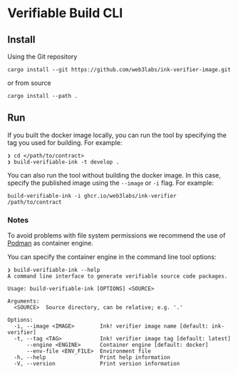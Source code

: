 # Verifiable Build CLI

## Install

Using the Git repository
```
cargo install --git https://github.com/web3labs/ink-verifier-image.git
```

or from source
```
cargo install --path .
```

## Run

If you built the docker image locally, you can run the tool by specifying the tag you used for building.
For example:
```
❯ cd </path/to/contract>
❯ build-verifiable-ink -t develop .
```

You can also run the tool without building the docker image. In this case, specify the published image using the `--image` or `-i` flag.
For example:
```
build-verifiable-ink -i ghcr.io/web3labs/ink-verifier /path/to/contract
```

### Notes

To avoid problems with file system permissions we recommend the use of [Podman](https://podman.io/) as container engine.

You can specify the container engine in the command line tool options:
```
❯ build-verifiable-ink --help
A command line interface to generate verifiable source code packages.

Usage: build-verifiable-ink [OPTIONS] <SOURCE>

Arguments:
  <SOURCE>  Source directory, can be relative; e.g. '.'

Options:
  -i, --image <IMAGE>        Ink! verifier image name [default: ink-verifier]
  -t, --tag <TAG>            Ink! verifier image tag [default: latest]
      --engine <ENGINE>      Container engine [default: docker]
      --env-file <ENV_FILE>  Environment file
  -h, --help                 Print help information
  -V, --version              Print version information
```
